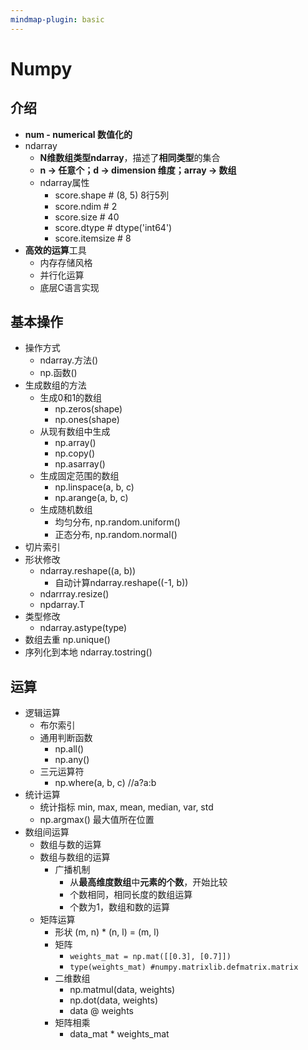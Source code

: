 ```yaml
---
mindmap-plugin: basic
---
```


# Numpy

## 介绍
- **num - numerical 数值化的**
- ndarray
	- **N维数组类型ndarray**，描述了**相同类型**的集合
	- **n → 任意个；d → dimension 维度；array → 数组**
	- ndarray属性
		- score.shape      # (8, 5) 8行5列
		- score.ndim    # 2
		- score.size    # 40
		- score.dtype   # dtype('int64')
		- score.itemsize # 8
- **高效的运算**工具
	- 内存存储⻛格
	- 并⾏化运算
	- 底层C语⾔实现

## 基本操作
- 操作方式
	- ndarray.⽅法()
	- np.函数()
- ⽣成数组的⽅法
	- ⽣成0和1的数组
		- np.zeros(shape)
		- np.ones(shape)
	- 从现有数组中⽣成
		- np.array()
		- np.copy()
		- np.asarray()
	- ⽣成固定范围的数组
		- np.linspace(a, b, c)
		- np.arange(a, b, c)
	- ⽣成随机数组
		- 均匀分布, np.random.uniform()
		- 正态分布, np.random.normal()
- 切⽚索引
- 形状修改
	- ndarray.reshape((a, b))
		- ⾃动计算ndarray.reshape((-1, b))
	- ndarrray.resize()
	- npdarray.T
- 类型修改
	- ndarray.astype(type)
- 数组去重 np.unique()
- 序列化到本地 ndarray.tostring()

## 运算
- 逻辑运算
	- 布尔索引
	- 通⽤判断函数
		- np.all()
		- np.any()
	- 三元运算符
		- np.where(a, b, c) //a?a:b
- 统计运算
	- 统计指标 min, max, mean, median, var, std
	- np.argmax() 最⼤值所在位置
- 数组间运算
	- 数组与数的运算
	- 数组与数组的运算
		- ⼴播机制
			- 从**最高维度数组**中**元素的个数**，开始比较
			- 个数相同，相同长度的数组运算
			- 个数为1，数组和数的运算
	- 矩阵运算
		- 形状 (m, n) * (n, l) = (m, l)
		- 矩阵
			- `weights_mat = np.mat([[0.3], [0.7]])`
			- `type(weights_mat) #numpy.matrixlib.defmatrix.matrix`
		- ⼆维数组
			- np.matmul(data, weights)
			- np.dot(data, weights)
			- data @ weights
		- 矩阵相乘
			- data_mat * weights_mat 